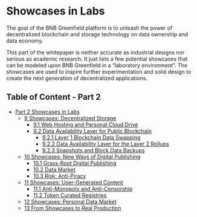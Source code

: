 # Showcases in Labs

The goal of the BNB Greenfield platform is to unleash the power of decentralized blockchain and storage technology on data ownership and data economy.

This part of the whitepaper is neither accurate as industrial designs nor serious as academic research. It just lists a few potential showcases that can be modeled upon BNB Greenfield in a “laboratory environment”. The showcases are used to inspire further experimentation and solid design to create the next generation of decentralized applications.

## Table of Content - Part 2

* [Part 2 Showcases in Labs](./)
  * [9 Showcases: Decentralized Storage](./#9-showcases-decentralized-storage)
    * [9.1 Web Hosting and Personal Cloud Drive](./#91-web-hosting-and-personal-cloud-drive)
    * [9.2 Data Availability Layer for Public Blockchain](./#92-data-availability-layer-for-public-blockchain)
      * [9.2.1 Layer 1 Blockchain Data Swapping](./#921-layer-1-blockchain-data-swapping)
      * [9.2.2 Data Availability Layer for the Layer 2 Rollups](./#922-data-availability-layer-for-the-layer-2-rollups)
      * [9.2.3 Snapshots and Block Data Backups](./#923-snapshots-and-block-data-backups)
  * [10 Showcases: New Ways of Digital Publishing](./#10-showcases-new-ways-of-digital-publishing)
    * [10.1 Grass-Root Digital Publishing](./#101-grass-root-digital-publishing)
    * [10.2 Data Market](./#102-data-market)
    * [10.3 Risk: Anti-Piracy](./#103-risk-anti-piracy)
  * [11 Showcases: User-Generated Content](./#11-showcases-user-generated-content)
    * [11.1 Anti-Monopoly and Anti-Censorship](./#111-anti-monopoly-and-anti-censorship)
    * [11.2 Token Curated Registries](./#112-token-curated-registries)
  * [12 Showcases: Personal Data Market](./#12-showcases-personal-data-market)
  * [13 From Showcases to Real Production](./#13-from-showcases-to-real-production)
